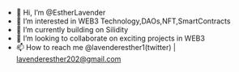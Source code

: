 - 👋 Hi, I’m @EstherLavender
- 👀 I’m interested in WEB3 Technology,DAOs,NFT,SmartContracts
- 🌱 I’m currently building on Silidity
- 💞️ I’m looking to collaborate on exciting projects in WEB3
- 📫 How to reach me @lavenderesther1(twitter) | lavenderesther202@gmail.com

<!---
EstherLavender/EstherLavender is a ✨ special ✨ repository because its `README.md` (this file) appears on your GitHub profile.
You can click the Preview link to take a look at your changes.
--->
 
